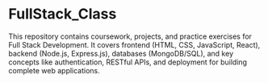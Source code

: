 # FullStack_Class
This repository contains coursework, projects, and practice exercises for Full Stack Development. It covers frontend (HTML, CSS, JavaScript, React), backend (Node.js, Express.js), databases (MongoDB/SQL), and key concepts like authentication, RESTful APIs, and deployment for building complete web applications.
